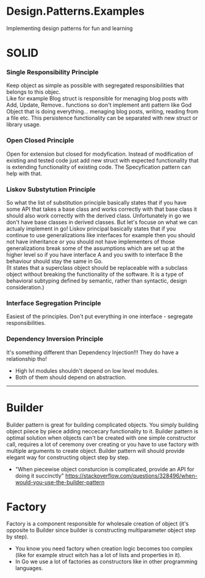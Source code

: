 # Design.Patterns.Examples
Implementing design patterns for fun and learning


# SOLID<br>

### Single Responsibility Principle 
Keep object as simple as possible with segregated responsibilities that belongs to this objec. <BR> Like for example Blog struct is responsible for menaging blog posts with Add, Update, Remove.. functions so don't implement anti pattern like God Object that is doing everything... menaging blog posts, writing, reading from a file etc.  This persistence functionality can be separated with new struct or library usage. 


### Open Closed Principle 
Open for extension but closed for modyfication. Instead of modification of existing and tested code just add new struct with expected functionality that is extending functionality of existing code. The Specyfication pattern can help with that. 


### Liskov Substytution Principle
So what the list of substitution principle basically states that if you have some API that takes a base class and works correctly with that base class it should also work correctly with the derived class. Unfortunately in go we don't have base classes in derived classes. But let's focuse on what we can actualy implement in go!
Liskov principal basically states that if you continue to use generalizations like interfaces for example then you should not have inheritance or you should not have implementers of those generalizations break some of the assumptions which are set up at the higher level so if you have interface A and you swith to interface B the behaviour should stay the same in Go. <br> 
(It states that a superclass object should be replaceable with a subclass object without breaking the functionality of the software. It is a type of behavioral subtyping defined by semantic, rather than syntactic, design consideration.)

### Interface Segregation Principle
Easiest of the principles. Don't put everything in one interface - segregate responsibilities. 

### Dependency Inversion Principle

It's something different than Dependency Injection!!! They do have a relationship tho!
- High lvl modules shouldn't depend on low level modules.
- Both of them should depend on abstraction.

---
# Builder 
Builder pattern is great for building complicated objects. You simply building object piiece by piece adding neccecary functionality to it. 
Builder pattern is optimal solution when objects can't be created with one simple constructor call, requires a lot of ceremony over creating or you have to use factory with multiple arguments to create object. Builder pattern will should provide elegant way for constructing object step by step. 
- "When  piecewise object consturcion is complicated, provide an API for doing it succinctly" 
https://stackoverflow.com/questions/328496/when-would-you-use-the-builder-pattern

# Factory

Factory is a component responsible for wholesale creation of object (it's opposite to Builder since builder is constructing multiparameter object step by step).
- You know you need factory when creation logic becomes too complex (like for example struct witch has a lot of lists and properties in it). 
- In Go we use a lot of factories as constructors like in other programming languages. 

